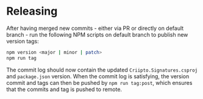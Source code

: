 # Releasing

After having merged new commits - either via PR or directly on default branch - run the following NPM scripts on default branch to publish new version tags:

```sh
npm version <major | minor | patch>
npm run tag
```

The commit log should now contain the updated `Criipto.Signatures.csproj` and `package.json` version.
When the commit log is satisfying, the version commit and tags can then be pushed by `npm run tag:post`, which ensures that the commits and tag is pushed to remote.
